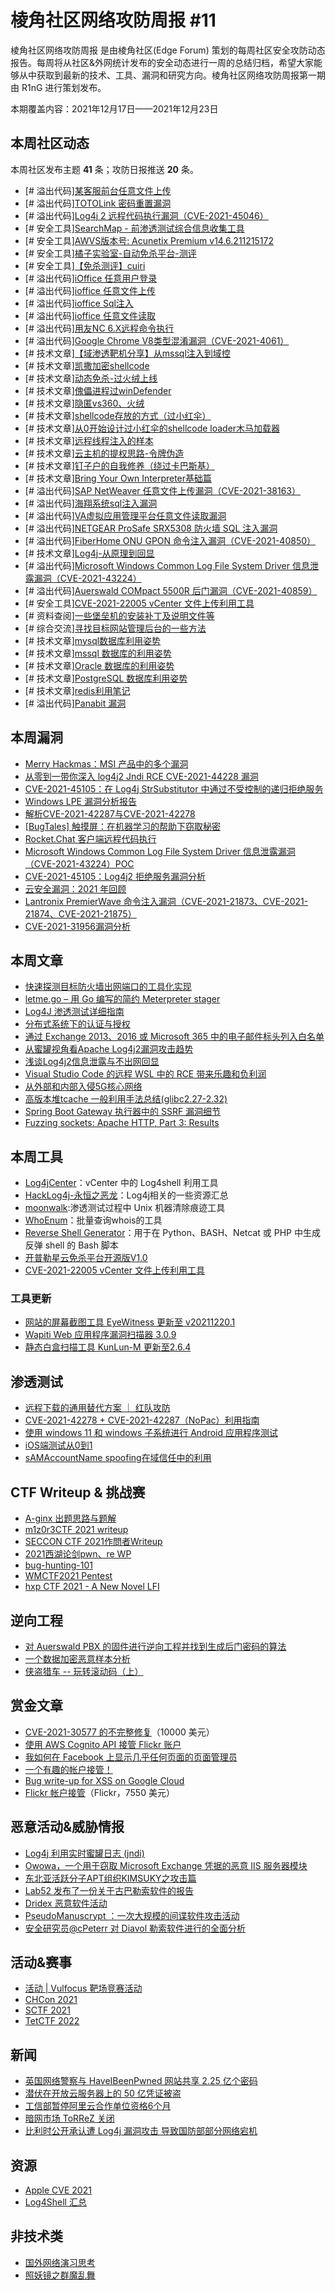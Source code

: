 # 棱角社区网络攻防周报 #11

棱角社区网络攻防周报 是由棱角社区(Edge Forum) 策划的每周社区安全攻防动态报告。每周将从社区&外网统计发布的安全动态进行一周的总结归档，希望大家能够从中获取到最新的技术、工具、漏洞和研究方向。棱角社区网络攻防周报第一期由 R1nG 进行策划发布。

本期覆盖内容：2021年12月17日——2021年12月23日

## 本周社区动态

本周社区发布主题 **41** 条；攻防日报推送 **20** 条。

* [# 溢出代码][某客服前台任意文件上传](https://forum.ywhack.com/thread-117260-1-1.html)
* [# 溢出代码][TOTOLink 密码重置漏洞](https://forum.ywhack.com/thread-117261-1-1.html)
* [# 溢出代码][Log4j 2 远程代码执行漏洞（CVE-2021-45046）](https://forum.ywhack.com/thread-117262-1-1.html)
* [# 安全工具][SearchMap - 前渗透测试综合信息收集工具](https://forum.ywhack.com/thread-117270-1-1.html)
* [# 安全工具][AWVS版本号: Acunetix Premium v14.6.211215172](https://forum.ywhack.com/thread-117279-1-1.html)
* [# 安全工具][橘子实验室-自动免杀平台-测评](https://forum.ywhack.com/thread-117281-1-1.html)
* [# 安全工具][【免杀测评】cuiri](https://forum.ywhack.com/thread-117282-1-1.html)
* [# 溢出代码][iOffice 任意用户登录](https://forum.ywhack.com/thread-117283-1-1.html)
* [# 溢出代码][ioffice 任意文件上传](https://forum.ywhack.com/thread-117284-1-1.html)
* [# 溢出代码][ioffice Sql注入](https://forum.ywhack.com/thread-117285-1-1.html)
* [# 溢出代码][ioffice 任意文件读取](https://forum.ywhack.com/thread-117286-1-1.html)
* [# 溢出代码][用友NC 6.X远程命令执行](https://forum.ywhack.com/thread-117287-1-1.html)
* [# 溢出代码][Google Chrome V8类型混淆漏洞（CVE-2021-4061）](https://forum.ywhack.com/thread-117290-1-1.html)
* [# 技术文章][【域渗透靶机分享】从mssql注入到域控](https://forum.ywhack.com/thread-117271-1-1.html)
* [# 技术文章][凯撒加密shellcode](https://forum.ywhack.com/thread-117272-1-1.html)
* [# 技术文章][动态免杀-过火绒上线](https://forum.ywhack.com/thread-117273-1-1.html)
* [# 技术文章][傀儡进程过winDefender](https://forum.ywhack.com/thread-117274-1-1.html)
* [# 技术文章][隐匿vs360、火绒](https://forum.ywhack.com/thread-117275-1-1.html)
* [# 技术文章][shellcode存放的方式（过小红伞）](https://forum.ywhack.com/thread-117277-1-1.html)
* [# 技术文章][从0开始设计过小红伞的shellcode loader木马加载器](https://forum.ywhack.com/thread-117278-1-1.html)
* [# 技术文章][远程线程注入的样本](https://forum.ywhack.com/thread-117280-1-1.html)
* [# 技术文章][云主机的提权思路-令牌伪造](https://forum.ywhack.com/thread-117288-1-1.html)
* [# 技术文章][钉子户的自我修养（绕过卡巴斯基）](https://forum.ywhack.com/thread-117276-1-1.html)
* [# 技术文章][Bring Your Own Interpreter基础篇](https://forum.ywhack.com/thread-117289-1-1.html)
* [# 溢出代码][SAP NetWeaver 任意文件上传漏洞（CVE-2021-38163）](https://forum.ywhack.com/thread-117296-1-1.html)
* [# 溢出代码][海翔系统sql注入漏洞](https://forum.ywhack.com/thread-117297-1-1.html)
* [# 溢出代码][VA虚拟应用管理平台任意文件读取漏洞](https://forum.ywhack.com/thread-117299-1-1.html)
* [# 溢出代码][NETGEAR ProSafe SRX5308 防火墙 SQL 注入漏洞](https://forum.ywhack.com/thread-117300-1-1.html)
* [# 溢出代码][FiberHome ONU GPON 命令注入漏洞（CVE-2021-40850）](https://forum.ywhack.com/thread-117302-1-1.html)
* [# 技术文章][Log4j-从原理到回显](https://forum.ywhack.com/thread-117298-1-1.html)
* [# 溢出代码][Microsoft Windows Common Log File System Driver 信息泄露漏洞（CVE-2021-43224）](https://forum.ywhack.com/thread-117303-1-1.html)
* [# 溢出代码][Auerswald COMpact 5500R 后门漏洞（CVE-2021-40859）](https://forum.ywhack.com/thread-117309-1-1.html)
* [# 安全工具][CVE-2021-22005 vCenter 文件上传利用工具](https://forum.ywhack.com/thread-117310-1-1.html)
* [# 资料查阅][一些堡垒机的安装补丁及说明文件等](https://forum.ywhack.com/thread-117312-1-1.html)
* [# 综合交流][寻找目标网站管理后台的一些方法](https://forum.ywhack.com/thread-117319-1-1.html)
* [# 技术文章][mysql数据库利用姿势](https://forum.ywhack.com/thread-117320-1-1.html)
* [# 技术文章][mssql 数据库的利用姿势](https://forum.ywhack.com/thread-117321-1-1.html)
* [# 技术文章][Oracle 数据库的利用姿势](https://forum.ywhack.com/thread-117322-1-1.html)
* [# 技术文章][PostgreSQL 数据库利用姿势](https://forum.ywhack.com/thread-117323-1-1.html)
* [# 技术文章][redis利用笔记](https://forum.ywhack.com/thread-117324-1-1.html)
* [# 溢出代码][Panabit 漏洞](https://forum.ywhack.com/thread-117325-1-1.html)

## 本周漏洞

* [Merry Hackmas：MSI 产品中的多个漏洞](https://voidsec.com/multiple-vulnerabilities-in-msi-products/)
* [从零到一带你深入 log4j2 Jndi RCE CVE-2021-44228 漏洞](https://paper.seebug.org/1789/)
* [CVE-2021-45105：在 Log4j StrSubstitutor 中通过不受控制的递归拒绝服务](https://www.zerodayinitiative.com/blog/2021/12/17/cve-2021-45105-denial-of-service-via-uncontrolled-recursion-in-log4j-strsubstitutor)
* [Windows LPE 漏洞分析报告](https://hello.fieldeffect.com/hubfs/Blackswan/Blackswan_Technical_Write%2520Up_Field_Effect.pdf)
* [解析CVE-2021-42287与CVE-2021-42278](https://tttang.com/archive/1380/)
* [[BugTales] 触摸屏：在机器学习的帮助下窃取秘密](https://labs.taszk.io/articles/post/ouchscreen/)
* [Rocket.Chat 客户端远程代码执行](https://ssd-disclosure.com/ssd-advisory-rocket-chat-client-side-remote-code-execution/)
* [Microsoft Windows Common Log File System Driver 信息泄露漏洞（CVE-2021-43224）POC](https://github.com/KaLendsi/CVE-2021-43224-POC)
* [CVE-2021-45105：Log4j2 拒绝服务漏洞分析](https://cert.360.cn/report/detail?id=afe61624e78397657fd332b5dee8fa16)
* [云安全漏洞：2021 年回顾](https://blog.christophetd.fr/cloud-security-breaches-and-vulnerabilities-2021-in-review/)
* [Lantronix PremierWave 命令注入漏洞（CVE-2021-21873、CVE-2021-21874、CVE-2021-21875）](https://talosintelligence.com/vulnerability_reports/TALOS-2021-1314)
* [CVE-2021-31956漏洞分析](https://dawnslab.jd.com/CVE-2021-31956/)

## 本周文章

* [快速探测目标防火墙出网端口的工具化实现](https://xz.aliyun.com/t/10677)
* [letme.go – 用 Go 编写的简约 Meterpreter stager](https://security.humanativaspa.it/letme-go-a-minimalistic-meterpreter-stager-written-in-go/)
* [Log4J 渗透测试详细指南](https://www.hackingarticles.in/a-detailed-guide-on-log4j-penetration-testing/)
* [分布式系统下的认证与授权](https://www.bmpi.dev/dev/authentication-and-authorization-in-a-distributed-system/)
* [通过 Exchange 2013、2016 或 Microsoft 365 中的电子邮件标头列入白名单](https://support.knowbe4.com/hc/en-us/articles/212723707-Whitelisting-by-Email-Header-in-Exchange-2013-2016-or-Microsoft-365)
* [从蜜罐视角看Apache Log4j2漏洞攻击趋势](https://mp.weixin.qq.com/s/Hy9VYJT8y1JJqHnxy5aVGA)
* [浅谈Log4j2信息泄露与不出网回显](https://xz.aliyun.com/t/10659)
* [Visual Studio Code 的远程 WSL 中的 RCE 带来乐趣和负利润](https://parsiya.net/blog/2021-12-20-rce-in-visual-studio-codes-remote-wsl-for-fun-and-negative-profit/)
* [从外部和内部入侵5G核心网络](https://penthertz.com/blog/Intruding-5G-core-networks-from-outside-and_inside.html)
* [高版本堆tcache 一般利用手法总结(glibc2.27-2.32)](https://tttang.com/archive/1362/)
* [Spring Boot Gateway 执行器中的 SSRF 漏洞细节](https://wya.pl/2021/12/20/bring-your-own-ssrf-the-gateway-actuator/)
* [Fuzzing sockets: Apache HTTP, Part 3: Results](https://securitylab.github.com/research/fuzzing-apache-3/)

## 本周工具

* [Log4jCenter](https://github.com/puzzlepeaches/Log4jCenter)：vCenter 中的 Log4shell 利用工具
* [HackLog4j-永恒之恶龙](https://github.com/0e0w/HackLog4j)：Log4j相关的一些资源汇总
* [moonwalk](https://github.com/mufeedvh/moonwalk):渗透测试过程中 Unix 机器清除痕迹工具
* [WhoEnum](https://github.com/melbadry9/WhoEnum)：批量查询whois的工具
* [Reverse Shell Generator](https://github.com/bing0o/Reverse_Shell_Generator)：用于在 Python、BASH、Netcat 或 PHP 中生成反弹 shell 的 Bash 脚本
* [开普勒星云免杀平台开源版V1.0](https://github.com/admin360bug/bypass)
* [CVE-2021-22005 vCenter 文件上传利用工具](https://github.com/shmilylty/cve-2021-22005-exp)

### 工具更新

* [网站的屏幕截图工具 EyeWitness 更新至 v20211220.1](https://github.com/FortyNorthSecurity/EyeWitness/releases/tag/v20211220.1)
* [Wapiti Web 应用程序漏洞扫描器 3.0.9](https://packetstormsecurity.com/files/165375/wapiti3-3.0.9.tar.gz)
* [静态白盒扫描工具 KunLun-M 更新至2.6.4](https://github.com/LoRexxar/Kunlun-M/releases/tag/v2.6.4)

## 渗透测试

* [远程下载的通用替代方案 ｜ 红队攻防](https://mp.weixin.qq.com/s/Z1zp7klk--uQ1OnzljNESw)
* [CVE-2021-42278 + CVE-2021-42287（NoPac）利用指南](https://xz.aliyun.com/t/10666)
* [使用 windows 11 和 windows 子系统进行 Android 应用程序测试](https://sensepost.com/blog/2021/android-application-testing-using-windows-11-and-windows-subsystem-for-android/)
* [iOS端测试从0到1](https://tttang.com/archive/1381/)
* [sAMAccountName spoofing在域信任中的利用](https://xz.aliyun.com/t/10673)

## CTF Writeup & 挑战赛

* [A-ginx 出题思路与题解](https://blog.kur4ge.com/2021/12/A-ginx-idea-and-writeup/)
* [m1z0r3CTF 2021 writeup](https://partender810.hatenablog.com/entry/2021/12/20/235725)
* [SECCON CTF 2021作問者Writeup](https://ptr-yudai.hatenablog.com/entry/2021/12/19/232158)
* [2021西湖论剑pwn、re WP](https://www.anquanke.com/post/id/261096)
* [bug-hunting-101](https://github.com/StarCrossPortal/bug-hunting-101)
* [WMCTF2021 Pentest](https://mp.weixin.qq.com/s/O5s0gkJi1sXbOb12uPYkng)
* [hxp CTF 2021 - A New Novel LFI](https://tttang.com/archive/1384/)

## 逆向工程

* [对 Auerswald PBX 的固件进行逆向工程并找到生成后门密码的算法](https://blog.redteam-pentesting.de/2021/inside-a-pbx/)
* [一个数据加密恶意样本分析](https://bbs.pediy.com/thread-270891.htm)
* [侠盗猎车 -- 玩转滚动码（上）](https://bbs.pediy.com/thread-270866.htm)

## 赏金文章

* [CVE-2021-30577 的不完整修复](https://bugs.chromium.org/p/chromium/issues/detail?id=1245879)（10000 美元）
* [使用 AWS Cognito API 接管 Flickr 账户](https://hackerone.com/reports/1342088)
* [我如何在 Facebook 上显示几乎任何页面的页面管理员](https://medium.com/pentesternepal/how-i-was-able-to-reveal-page-admin-of-almost-any-page-on-facebook-5a8d68253e0c)
* [一个有趣的帐户接管！](https://infosecwriteups.com/an-interesting-account-takeover-3a33f42d609d)
* [Bug write-up for XSS on Google Cloud](https://docs.google.com/document/d/1cvWRwUSQCAmTy2bQRLeFp6EObnmi9gGZW4sxbjQPTAg/edit)
* [Flickr 帐户接管](https://security.lauritz-holtmann.de/advisories/flickr-account-takeover/)（Flickr，7550 美元）

## 恶意活动&威胁情报

* [Log4j 利用实时蜜罐日志 (jndi)](https://reputation.noc.org/jndi-attack-logs/)
* [Owowa，一个用于窃取 Microsoft Exchange 凭据的恶意 IIS 服务器模块](https://securityaffairs.co/wordpress/125682/hacking/owowa-malicious-iis-server-module-used-to-steal-microsoft-exchange-credentials.html)
* [东北亚活跃分子APT组织KIMSUKY之攻击篇](http://blog.nsfocus.net/apt-kimsuky-2/)
* [Lab52 发布了一份关于古巴勒索软件的报告](https://lab52.io/blog/cuba-ransomware-analysis/)
* [Dridex 恶意软件活动](https://inquest.net/blog/2021/12/20/dont-bring-dridex-home-holidays)
* [PseudoManuscrypt ：一次大规模的间谍软件攻击活动](https://paper.seebug.org/1790/)
* [安全研究员@cPeterr 对 Diavol 勒索软件进行的全面分析](https://chuongdong.com/reverse%2520engineering/2021/12/17/DiavolRansomware/)

## 活动&赛事

* [活动 | Vulfocus 靶场竞赛活动](https://www.anquanke.com/post/id/263748)
* [CHCon 2021](https://www.youtube.com/playlist?list=PLCeUDUSELZxfixfsXI9jBgkCV5zH3yfiO)
* [SCTF 2021](https://adworld.xctf.org.cn/competition/detail?id=157&hash=4a6e5fa2-ac7e-4b25-a8f7-701d7c8c1471.event)
* [TetCTF 2022](https://ctftime.org/event/1540)

## 新闻

* [英国网络警察与 HaveIBeenPwned 网站共享 2.25 亿个密码](https://www.infosecurity-magazine.com/news/uk-cyber-cops-225-million/)
* [潜伏在开放云服务器上的 50 亿凭证被盗](https://threatpost.com/half-billion-compromised-credentials-cloud-server/177202/)
* [工信部暂停阿里云合作单位资格6个月](https://baijiahao.baidu.com/s?id=1719838762529658396&wfr=spider&for=pc)
* [暗网市场 ToRReZ 关闭](https://therecord.media/dark-web-marketplace-torrez-shuts-down/)
* [比利时公开承认遭 Log4j 漏洞攻击 导致国防部部分网络宕机](https://www.cnbeta.com/articles/tech/1217873.htm)

## 资源

* [Apple CVE 2021](https://github.com/Proteas/apple-cve/tree/master/2021)
* [Log4Shell 汇总](https://github.com/pentesterland/Log4Shell/blob/main/README.md)

## 非技术类

* [国外网络演习思考](https://mp.weixin.qq.com/s/cXJM6SXVR-k0pLCqDZqcWQ)
* [照妖镜之群魔乱舞](https://mp.weixin.qq.com/s/wKFZtS16GRhCluvumCdwoQ)
